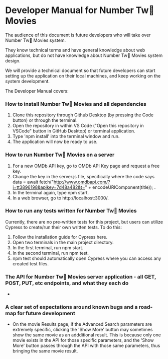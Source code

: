 # Developer Manual for Number Tw💩 Movies

The audience of this document is future developers who will take over Number Tw💩 Movies system.

They know technical terms and have general knowledge about web applications, but do not have knowledge about Number Tw💩 Movies system design.

We will provide a technical document so that future developers can start setting up the application on their local machines, and keep working on the system development.

The Developer Manual covers:

### How to install Number Tw💩 Movies and all dependencies
1. Clone this repository through Github Desktop (by pressing the Code button) or through the terminal.
2. Open the repository in within VS Code ("Open this repository in VSCode" button in GitHub Desktop) or terminal application.
3. Type 'npm install' into the terminal window and run.
4. The application will now be ready to use.

### How to run Number Tw💩 Movies on a server
1. For a new OMDb API key, go to OMDb API Key page and request a free key.
2. Change the key in the server.js file, specifically where the code says data = await fetch("http://www.omdbapi.com/?i=tt3896198&apikey=7d48a482&t=" + encodeURIComponent(title)); . 
3. In the terminal again, type npm start.
4. In a web browser, go to http://localhost:3000/.

### How to run any tests written for Number Tw💩 Movies
Currently, there are no pre-written tests for this project, but users can utilize Cypress to create/run their own written tests. To do this:

1. Follow the installation guide for Cypress here.
2. Open two terminals in the main project directory.
3. In the first terminal, run npm start.
4. In the second terminal, run npm test.
5. npm test should automatically open Cypress where you can access any created test files.

### The API for Number Tw💩 Movies server application - all GET, POST, PUT, etc endpoints, and what they each do
- 

### A clear set of expectations around known bugs and a road-map for future development
- On the movie Results page, if the Advanced Search parameters are extremely specific, clicking the 'Show More' button may sometimes show the same movie as an addditional result. This is because only one movie exists in the API for those specific parameters, and the 'Show More' button passes through the API with those same parameters, thus bringing the same movie result. 

